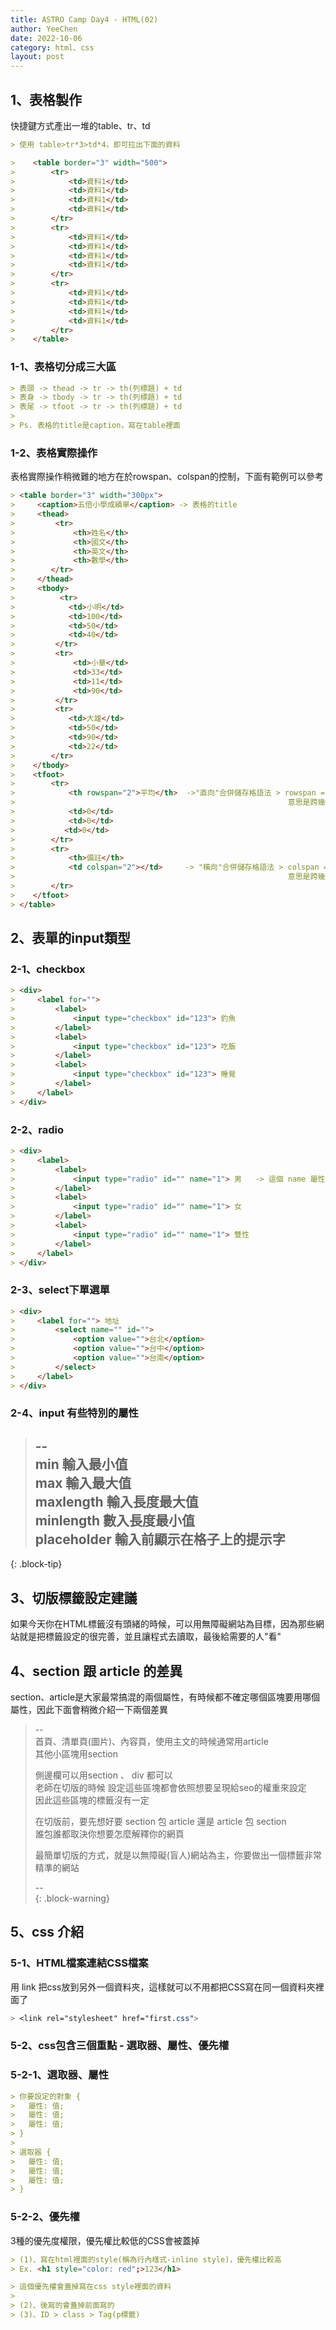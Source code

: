 ```yaml
---
title: ASTRO Camp Day4 - HTML(02)
author: YeeChen
date: 2022-10-06
category: html、css
layout: post
---
```





1、表格製作
-----

快捷鍵方式產出一堆的table、tr、td
```markdown
> 使用 table>tr*3>td*4，即可拉出下面的資料

>    <table border="3" width="500">
>        <tr>
>            <td>資料1</td>
>            <td>資料1</td>
>            <td>資料1</td>
>            <td>資料1</td>
>        </tr>
>        <tr>
>            <td>資料1</td>
>            <td>資料1</td>
>            <td>資料1</td>
>            <td>資料1</td>
>        </tr>
>        <tr>
>            <td>資料1</td>
>            <td>資料1</td>
>            <td>資料1</td>
>            <td>資料1</td>
>        </tr>
>    </table>
```

### 1-1、表格切分成三大區

```md
> 表頭 -> thead -> tr -> th(列標題) + td
> 表身 -> tbody -> tr -> th(列標題) + td
> 表尾 -> tfoot -> tr -> th(列標題) + td
> 
> Ps. 表格的title是caption，寫在table裡面
```


### 1-2、表格實際操作

表格實際操作稍微難的地方在於rowspan、colspan的控制，下面有範例可以參考
```markdown
> <table border="3" width="300px">
>     <caption>五倍小學成績單</caption> -> 表格的title
>     <thead>
>         <tr>
>             <th>姓名</th>
>             <th>國文</th>
>             <th>英文</th>
>             <th>數學</th>
>        </tr>
>     </thead>
>     <tbody>
>          <tr>
>            <td>小明</td>
>            <td>100</td>
>            <td>50</td>
>            <td>40</td>
>         </tr>
>         <tr>
>             <td>小華</td>
>             <td>33</td>
>             <td>11</td>
>             <td>90</td>
>         </tr>
>         <tr>
>            <td>大雄</td>
>            <td>50</td>
>            <td>90</td>
>            <td>22</td>
>        </tr>
>    </tbody>
>    <tfoot>
>        <tr>
>            <th rowspan="2">平均</th>  ->"直向"合併儲存格語法 > rowspan = row + span
>                                                             意思是跨幾個欄位
>            <td>0</td>
>            <td>0</td>
>           <td>0</td>
>        </tr>
>        <tr>
>            <th>備註</th>
>            <td colspan="2"></td>     -> "橫向"合併儲存格語法 > colspan = column + span
>                                                             意思是跨幾個欄位
>        </tr>
>    </tfoot>
> </table>
```


2、表單的input類型
------

### 2-1、checkbox
```markdown
> <div>
>     <label for="">
>         <label>
>             <input type="checkbox" id="123"> 釣魚
>         </label>
>         <label>
>             <input type="checkbox" id="123"> 吃飯
>         </label>
>         <label>
>             <input type="checkbox" id="123"> 睡覺
>         </label>
>     </label>
> </div>
```


### 2-2、radio
```markdown
> <div>
>     <label>
>         <label>
>             <input type="radio" id="" name="1"> 男   -> 這個 name 屬性設定相同可以變成單選
>         </label>
>         <label>
>             <input type="radio" id="" name="1"> 女
>         </label>
>         <label>
>             <input type="radio" id="" name="1"> 雙性
>         </label>
>     </label>
> </div>
```

### 2-3、select下單選單
```markdown
> <div>
>     <label for=""> 地址
>         <select name="" id="">
>             <option value="">台北</option>
>             <option value="">台中</option>
>             <option value="">台南</option>
>         </select>
>     </label>
> </div>
```

### 2-4、input 有些特別的屬性  
> --    
> min 輸入最小值    
> max 輸入最大值  
> maxlength 輸入長度最大值  
> minlength 數入長度最小值  
> placeholder 輸入前顯示在格子上的提示字  
> --    
{: .block-tip}


3、切版標籤設定建議
------

如果今天你在HTML標籤沒有頭緒的時候，可以用無障礙網站為目標，因為那些網站就是把標籤設定的很完善，並且讓程式去讀取，最後給需要的人"看"



4、section 跟 article 的差異
------
section、article是大家最常搞混的兩個屬性，有時候都不確定哪個區塊要用哪個屬性，因此下面會稍微介紹一下兩個差異

> --    
> 首頁、清單頁(圖片)、內容頁，使用主文的時候通常用article  
> 其他小區塊用section  
>   
> 側邊欄可以用section 、 div 都可以  
> 老師在切版的時候  設定這些區塊都會依照想要呈現給seo的權重來設定  
> 因此這些區塊的標籤沒有一定   
>   
> 在切版前，要先想好要 section 包 article 還是 article 包 section   
> 誰包誰都取決你想要怎麼解釋你的網頁  
>  
> 最簡單切版的方式，就是以無障礙(盲人)網站為主，你要做出一個標籤非常精準的網站  
>   
> --    
{: .block-warning}





5、css 介紹
------

### 5-1、HTML檔案連結CSS檔案

用 link 把css放到另外一個資料夾，這樣就可以不用都把CSS寫在同一個資料夾裡面了
```css
> <link rel="stylesheet" href="first.css">  
```


### 5-2、css包含三個重點 - 選取器、屬性、優先權  
  

### 5-2-1、選取器、屬性
```markdown
> 你要設定的對象 {
>   屬性: 值;
>   屬性: 值;
>   屬性: 值;
> }
> 
> 選取器 {
>   屬性: 值;
>   屬性: 值;
>   屬性: 值;
> }
```


### 5-2-2、優先權
3種的優先度權限，優先權比較低的CSS會被蓋掉
```md
> (1)、寫在html裡面的style(稱為行內樣式-inline style)，優先權比較高  
> Ex. <h1 style="color: red";>123</h1>  

> 這個優先權會蓋掉寫在css style裡面的資料  
>  
> (2)、後寫的會蓋掉前面寫的  
> (3)、ID > class > Tag(p標籤)   
```

